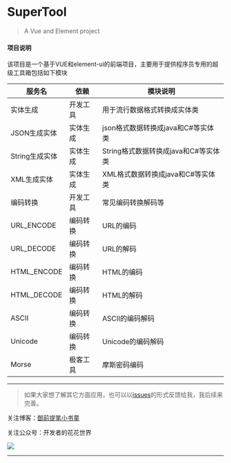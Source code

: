 # SuperTool

> A Vue and Element project

#### 项目说明
该项目是一个基于VUE和element-ui的前端项目，主要用于提供程序员专用的超级工具箱包括如下模块

|服务名 | 依赖 | 模块说明|
|----|----|----        |
|实体生成|开发工具|用于流行数据格式转换成实体类     |
|JSON生成实体|实体生成|json格式数据转换成java和C#等实体类     |
|String生成实体|实体生成|String格式数据转换成java和C#等实体类     |
|XML生成实体|实体生成|XML格式数据转换成java和C#等实体类     |
|编码转换|开发工具|常见编码转换解码等     |
|URL_ENCODE|编码转换|URL的编码    |
|URL_DECODE|编码转换|URL的解码    |
|HTML_ENCODE|编码转换|HTML的编码    |
|HTML_DECODE|编码转换|HTML的解码    |
|ASCII|编码转换|ASCII的编码解码    |
|Unicode|编码转换|Unicode的编码解码    |
|Morse|极客工具|摩斯密码编码    |


---

> 如果大家想了解其它方面应用，也可以以[issues](https://github.com/humingfeng/SuperTool/issues)的形式反馈给我，我后续来完善。

关注博客：[御前提笔小书童](https://blog.csdn.net/qq_22260641)

关注公众号：开发者的花花世界

![](https://img-blog.csdnimg.cn/20190106225239166.jpg)

---
